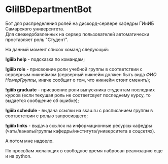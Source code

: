 # GIiIBDepartmentBot
Бот для распределения ролей на дискорд-сервере кафедры ГИиИБ Самарского университета.  
Для свежедобавленных на сервер пользователей автоматически проставляет роль "Студент".  

На данный момент список команд следующий:  

__!giiib help__ - подсказка по командам; 

__!giiib role__ - присвоение роли учебной группы в соответствии с серверным никнеймом (серверный никнейм должен быть вида *ФИО НомерГруппы*, иначе сообщит о том, что никнейм стоит сменить);  

__!giiib graduate__ - присвоение роли выпускника студентам последних курсов (если текущая роль не соответсвует последнему курсу, то выдается сообщение об ошибке);

__!giiib schedule__ - выдача ссылки на ssau.ru с расписанием группы в соответствии с ролью запросившего;  

__!giiib links__ - выдача ссылок на информационные ресурсы кафедры (чаты/каналы/группы кафедры/института/университета в соцсетях). 

А потом мне надоело.

По просьбам желающих в свободное время набросал реализацию еще и на python.

